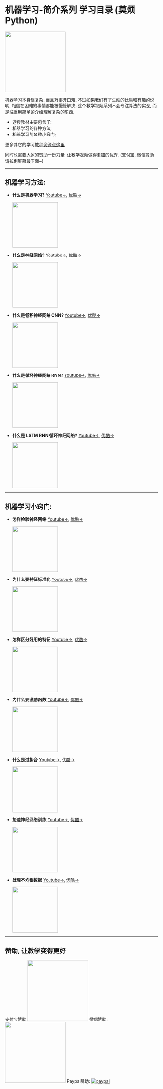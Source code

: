 
# 机器学习-简介系列 学习目录 (莫烦Python)
<img src='https://github.com/MorvanZhou/tutorials/blob/gh-pages/ML_intro/ML%20brief%20intro.png?raw=true' height=200>

机器学习本身很复杂, 而且万事开口难. 不过如果我们有了生动的比喻和有趣的说明, 相信在困难的事情都能被慢慢解决. 这个教学视频系列不会专注算法的实现,
而是注重用简单的介绍理解复杂的东西.

* 这套教材主要包含了:
 * 机器学习的各种方法;
 * 机器学习的各种小窍门;

更多其它的学习[教程资源点这里](http://morvanzhou.github.io/tutorials/)

同时也需要大家的赞助一份力量, 让教学视频做得更加的优秀. (支付宝, 微信赞助请拉倒屏幕最下面~)

---

## 机器学习方法:
* **什么是机器学习?** [Youtube->](https://www.youtube.com/watch?v=YY7-VKXybjc&list=PLXO45tsB95cIFm8Y8vMkNNPPXAtYXwKin&index=1), [优酷->](http://v.youku.com/v_show/id_XMTYyMjk2NDIwOA==.html?f=27892935&o=1)
  
  [<img src='https://github.com/MorvanZhou/tutorials/blob/gh-pages/ML_intro/ML.png?raw=true' height=150>](https://www.youtube.com/watch?v=YY7-VKXybjc&list=PLXO45tsB95cIFm8Y8vMkNNPPXAtYXwKin&index=1)


* **什么是神经网络?** [Youtube->](https://www.youtube.com/watch?v=RSRkp8VAavQ&list=PLXO45tsB95cIFm8Y8vMkNNPPXAtYXwKin&index=2), [优酷->](http://v.youku.com/v_show/id_XMTU5NDc3MDQwOA==.html?f=27892935&o=1)
  
  [<img src='https://github.com/MorvanZhou/tutorials/blob/gh-pages/ML_intro/NN.jpg?raw=true' height=150>](https://www.youtube.com/watch?v=RSRkp8VAavQ&list=PLXO45tsB95cIFm8Y8vMkNNPPXAtYXwKin&index=2)


* **什么是卷积神经网络 CNN?** [Youtube->](https://www.youtube.com/watch?v=hMIZ85t9r9A&list=PLXO45tsB95cIFm8Y8vMkNNPPXAtYXwKin&index=3), [优酷->](http://v.youku.com/v_show/id_XMTY4MzAyNTc4NA==.html?f=27892935&o=1)
  
  [<img src='https://github.com/MorvanZhou/tutorials/blob/gh-pages/ML_intro/CNN.png?raw=true' height=150>](https://www.youtube.com/watch?v=hMIZ85t9r9A&list=PLXO45tsB95cIFm8Y8vMkNNPPXAtYXwKin&index=3)


* **什么是循环神经网络 RNN?** [Youtube->](https://www.youtube.com/watch?v=EEtf4kNsk7Q&list=PLXO45tsB95cIFm8Y8vMkNNPPXAtYXwKin&index=4), [优酷->](http://v.youku.com/v_show/id_XMTcyNzYwNjU1Ng==.html?f=27892935&o=1)
  
  [<img src='https://github.com/MorvanZhou/tutorials/blob/gh-pages/ML_intro/RNN.png?raw=true' height=150>](https://www.youtube.com/watch?v=EEtf4kNsk7Q&list=PLXO45tsB95cIFm8Y8vMkNNPPXAtYXwKin&index=4)


* **什么是 LSTM RNN 循环神经网络?** [Youtube->](https://www.youtube.com/watch?v=Vdg5zlZAXnU&list=PLXO45tsB95cIFm8Y8vMkNNPPXAtYXwKin&index=5), [优酷->](http://v.youku.com/v_show/id_XMTc0MzY5MTQxMg==.html?f=27892935&o=1)
  
  [<img src='https://github.com/MorvanZhou/tutorials/blob/gh-pages/ML_intro/LSTM.png?raw=true' height=150>](https://www.youtube.com/watch?v=Vdg5zlZAXnU&list=PLXO45tsB95cIFm8Y8vMkNNPPXAtYXwKin&index=5)


---

## 机器学习小窍门:
* **怎样检验神经网络** [Youtube->](https://www.youtube.com/watch?v=vBJ_XbRnzKE&list=PLXO45tsB95cIFm8Y8vMkNNPPXAtYXwKin&index=6), [优酷->](http://v.youku.com/v_show/id_XMTY5MTk1NzIzMg==.html?f=27892935&o=1)
  
  [<img src='https://github.com/MorvanZhou/tutorials/blob/gh-pages/ML_intro/evaluation.png?raw=true' height=150>](https://www.youtube.com/watch?v=vBJ_XbRnzKE&list=PLXO45tsB95cIFm8Y8vMkNNPPXAtYXwKin&index=6)


* **为什么要特征标准化** [Youtube->](https://www.youtube.com/watch?v=1YpKUpitT98&list=PLXO45tsB95cIFm8Y8vMkNNPPXAtYXwKin&index=7), [优酷->](http://v.youku.com/v_show/id_XMTY5MjU1MTg0NA==.html?f=27892935&o=1)
  
  [<img src='https://github.com/MorvanZhou/tutorials/blob/gh-pages/ML_intro/normalization.png?raw=true' height=150>](https://www.youtube.com/watch?v=1YpKUpitT98&list=PLXO45tsB95cIFm8Y8vMkNNPPXAtYXwKin&index=7)


* **怎样区分好用的特征** [Youtube->](https://www.youtube.com/watch?v=8HlR4TmfV-w&list=PLXO45tsB95cIFm8Y8vMkNNPPXAtYXwKin&index=8), [优酷->](http://v.youku.com/v_show/id_XMTcwMjM2MzIxMg==.html?f=27892935&o=1)
  
  [<img src='https://github.com/MorvanZhou/tutorials/blob/gh-pages/ML_intro/good%20feaures.png?raw=true' height=150>](https://www.youtube.com/watch?v=8HlR4TmfV-w&list=PLXO45tsB95cIFm8Y8vMkNNPPXAtYXwKin&index=8)


* **为什么要激励函数** [Youtube->](https://www.youtube.com/watch?v=tI9AbaBfnPc&list=PLXO45tsB95cIFm8Y8vMkNNPPXAtYXwKin&index=9), [优酷->](http://v.youku.com/v_show/id_XMTcxMTExNjA5Mg==.html?f=27892935&o=1)
  
  [<img src='https://github.com/MorvanZhou/tutorials/blob/gh-pages/ML_intro/activation.png?raw=true' height=150>](https://www.youtube.com/watch?v=tI9AbaBfnPc&list=PLXO45tsB95cIFm8Y8vMkNNPPXAtYXwKin&index=9)


* **什么是过拟合** [Youtube->](https://www.youtube.com/watch?v=e9OKufD6lRM&list=PLXO45tsB95cIFm8Y8vMkNNPPXAtYXwKin&index=10), [优酷->](http://v.youku.com/v_show/id_XMTczNjA2Nzc5Ng==.html?f=27892935&o=1)
  
  [<img src='https://github.com/MorvanZhou/tutorials/blob/gh-pages/ML_intro/overfitting.png?raw=true' height=150>](https://www.youtube.com/watch?v=e9OKufD6lRM&list=PLXO45tsB95cIFm8Y8vMkNNPPXAtYXwKin&index=10)


* **加速神经网络训练** [Youtube->](https://www.youtube.com/watch?v=UlUGGB7akfE&list=PLXO45tsB95cIFm8Y8vMkNNPPXAtYXwKin&index=11), [优酷->](http://v.youku.com/v_show/id_XMTc2MjA0ODQyOA==.html?f=27892935&o=1)
  
  [<img src='https://github.com/MorvanZhou/tutorials/blob/gh-pages/ML_intro/speed%20up.png?raw=true' height=150>](https://www.youtube.com/watch?v=UlUGGB7akfE&list=PLXO45tsB95cIFm8Y8vMkNNPPXAtYXwKin&index=11)

* **处理不均很数据** [Youtube->](https://www.youtube.com/watch?v=doXeC9_vMhg&list=PLXO45tsB95cIFm8Y8vMkNNPPXAtYXwKin&index=12), [优酷->](http://v.youku.com/v_show/id_XMTc2OTk5NDA4MA==.html?f=27892935&o=1)

  [<img src='https://github.com/MorvanZhou/tutorials/blob/gh-pages/ML_intro/imbalance.png?raw=true' height=150>](https://www.youtube.com/watch?v=doXeC9_vMhg&list=PLXO45tsB95cIFm8Y8vMkNNPPXAtYXwKin&index=12)
  
---

## 赞助, 让教学变得更好
支付宝赞助:<img src='https://github.com/MorvanZhou/tutorials/blob/gh-pages/Donation/zhifubao.jpeg?raw=true' height='200'>   微信赞助:<img src='https://github.com/MorvanZhou/tutorials/blob/gh-pages/Donation/WechatIMG1.png?raw=true' height='200'>  Paypal赞助: [![paypal](https://www.paypalobjects.com/zh_XC/i/btn/btn_donateCC_LG.gif)](https://www.paypal.com/cgi-bin/webscr?cmd=_donations&business=morvanzhou%40gmail%2ecom&lc=C2&item_name=MorvanPython&currency_code=AUD&bn=PP%2dDonationsBF%3abtn_donateCC_LG%2egif%3aNonHosted)
